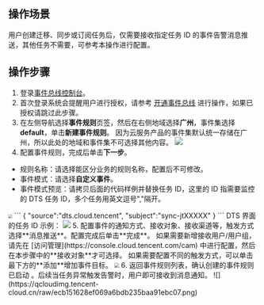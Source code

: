 ## 操作场景

用户创建迁移、同步或订阅任务后，仅需要接收指定任务 ID 的事件告警消息推送，其他任务不需要，可参考本操作进行配置。 

## 操作步骤

1. 登录[事件总线控制台](https://console.cloud.tencent.com/eb)。
2. 首次登录系统会提醒用户进行授权，请参考 [开通事件总线](https://cloud.tencent.com/document/product/1359/56068) 进行操作，如果已授权请跳过此步骤。
3. 在左侧导航选择**事件规则**页签，然后在右侧地域选择**广州**，事件集选择 **default**，单击**新建事件规则**。
因为云服务产品的事件集默认统一存储在广州，所以此处的地域和事件集不可选择其他内容。
![](https://qcloudimg.tencent-cloud.cn/raw/5ea92347174a96135787dc3ae053d521.png)
4. 配置事件规则，完成后单击**下一步**。
  - 规则名称：请选择能区分业务的规则名称，配置后不可修改。
  - 事件模式：请选择**自定义事件**。
  - 事件模式预览：请拷贝后面的代码样例并替换任务 ID，这里的 ID 指需要监控的 DTS 任务 ID，多个任务用英文逗号","隔开。
<img src="https://qcloudimg.tencent-cloud.cn/raw/d758b09db99885d5aad538b1d32e6ba4.png" style="zoom:50%;" />
```
    {
     "source":"dts.cloud.tencent",
     "subject":"sync-jtXXXXX"
    }
```
DTS 界面的任务 ID 示例：
<img src="https://qcloudimg.tencent-cloud.cn/raw/2fc7012d10930e23f27310cecb121137.png" >
5. 配置事件的通知方式、接收对象、接收渠道等，触发方式选择**消息推送**。配置完成后单击**完成**。
如果需要新增接收用户/用户组，请先在 [访问管理](https://console.cloud.tencent.com/cam) 中进行配置，然后在本步骤中的**接收对象**才可选择。
如果需要配置不同的触发方式，可以单击最下方的**添加**增加事件目标。
<img src="https://qcloudimg.tencent-cloud.cn/raw/22c2af8463e3963e371baa874a670b2c.png" style="zoom:60%;" />
6. 返回事件规则列表，确认创建的事件规则已启动 。后续当任务异常触发告警时，用户即可接收到消息通知。
![](https://qcloudimg.tencent-cloud.cn/raw/ecb151628ef069a6bdb235baa91ebc07.png)
